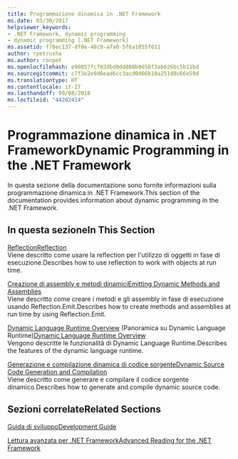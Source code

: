 ```yaml
---
title: Programmazione dinamica in .NET Framework
ms.date: 03/30/2017
helpviewer_keywords:
- .NET Framework, dynamic programming
- dynamic programming [.NET Framework]
ms.assetid: f78ec137-df0e-48c9-a7a0-5f6a1055f011
author: rpetrusha
ms.author: ronpet
ms.openlocfilehash: e90857fcf02dbd0dd888b0658f3ab626bc5b11bd
ms.sourcegitcommit: c7f3e2e9d6ead6cc3acd0d66b10a251d0c66e59d
ms.translationtype: HT
ms.contentlocale: it-IT
ms.lasthandoff: 09/08/2018
ms.locfileid: "44202414"
---
```

# <a name="dynamic-programming-in-the-net-framework"></a><span data-ttu-id="b34c1-102">Programmazione dinamica in .NET Framework</span><span class="sxs-lookup"><span data-stu-id="b34c1-102">Dynamic Programming in the .NET Framework</span></span>
<span data-ttu-id="b34c1-103">In questa sezione della documentazione sono fornite informazioni sulla programmazione dinamica in .NET Framework.</span><span class="sxs-lookup"><span data-stu-id="b34c1-103">This section of the documentation provides information about dynamic programming in the .NET Framework.</span></span>  
  
## <a name="in-this-section"></a><span data-ttu-id="b34c1-104">In questa sezione</span><span class="sxs-lookup"><span data-stu-id="b34c1-104">In This Section</span></span>  
 [<span data-ttu-id="b34c1-105">Reflection</span><span class="sxs-lookup"><span data-stu-id="b34c1-105">Reflection</span></span>](../../../docs/framework/reflection-and-codedom/reflection.md)  
 <span data-ttu-id="b34c1-106">Viene descritto come usare la reflection per l'utilizzo di oggetti in fase di esecuzione.</span><span class="sxs-lookup"><span data-stu-id="b34c1-106">Describes how to use reflection to work with objects at run time.</span></span>  
  
 [<span data-ttu-id="b34c1-107">Creazione di assembly e metodi dinamici</span><span class="sxs-lookup"><span data-stu-id="b34c1-107">Emitting Dynamic Methods and Assemblies</span></span>](../../../docs/framework/reflection-and-codedom/emitting-dynamic-methods-and-assemblies.md)  
 <span data-ttu-id="b34c1-108">Viene descritto come creare i metodi e gli assembly in fase di esecuzione usando Reflection.Emit.</span><span class="sxs-lookup"><span data-stu-id="b34c1-108">Describes how to create methods and assemblies at run time by using Reflection.Emit.</span></span>  
  
 <span data-ttu-id="b34c1-109">[Dynamic Language Runtime Overview](../../../docs/framework/reflection-and-codedom/dynamic-language-runtime-overview.md) (Panoramica su Dynamic Language Runtime)</span><span class="sxs-lookup"><span data-stu-id="b34c1-109">[Dynamic Language Runtime Overview](../../../docs/framework/reflection-and-codedom/dynamic-language-runtime-overview.md)</span></span>  
 <span data-ttu-id="b34c1-110">Vengono descritte le funzionalità di Dynamic Language Runtime.</span><span class="sxs-lookup"><span data-stu-id="b34c1-110">Describes the features of the dynamic language runtime.</span></span>  
  
 [<span data-ttu-id="b34c1-111">Generazione e compilazione dinamica di codice sorgente</span><span class="sxs-lookup"><span data-stu-id="b34c1-111">Dynamic Source Code Generation and Compilation</span></span>](../../../docs/framework/reflection-and-codedom/dynamic-source-code-generation-and-compilation.md)  
 <span data-ttu-id="b34c1-112">Viene descritto come generare e compilare il codice sorgente dinamico.</span><span class="sxs-lookup"><span data-stu-id="b34c1-112">Describes how to generate and compile dynamic source code.</span></span>  
  
## <a name="related-sections"></a><span data-ttu-id="b34c1-113">Sezioni correlate</span><span class="sxs-lookup"><span data-stu-id="b34c1-113">Related Sections</span></span>  
 [<span data-ttu-id="b34c1-114">Guida di sviluppo</span><span class="sxs-lookup"><span data-stu-id="b34c1-114">Development Guide</span></span>](../../../docs/framework/development-guide.md)  
  
 [<span data-ttu-id="b34c1-115">Lettura avanzata per .NET Framework</span><span class="sxs-lookup"><span data-stu-id="b34c1-115">Advanced Reading for the .NET Framework</span></span>](https://msdn.microsoft.com/library/faae8083-fecb-4514-b133-b0a5a32a7c3c)
